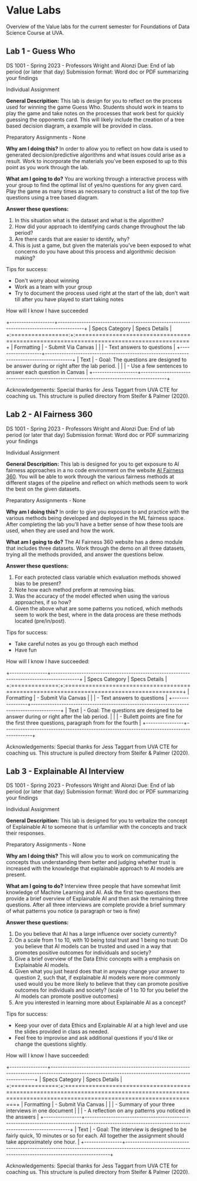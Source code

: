 # Value Labs

Overview of the Value labs for the current semester for Foundations of Data Science Course
at UVA.

## Lab 1 - Guess Who

DS 1001 - Spring 2023 - Professors Wright and Alonzi Due: End of lab period (or later that day) Submission format: Word doc or PDF summarizing your findings

Individual Assignment

**General Descripition:** This lab is design for you to reflect on the process used for winning the game Guess Who. Students should work in teams to play the game and take notes on the processes that work best for quickly guessing the opponents card. This will likely include the creation of a tree based decision diagram, a example will be provided in class.

Preparatory Assignments - None

**Why am I doing this?** In order to allow you to reflect on how data is used to generated decision/predictive algorithms and what issues could arise as a result. Work to incorporate the materials you've been exposed to up to this point as you work through the lab.

**What am I going to do?** You are working through a interactive process with your group to find the optimal list of yes/no questions for any given card. Play the game as many times as necessary to construct a list of the top five questions using a tree based diagram.

**Answer these questions:**

1.  In this situation what is the dataset and what is the algorithm?
2.  How did your approach to identifying cards change throughout the lab period?
3.  Are there cards that are easier to identify, why?
4.  This is just a game, but given the materials you've been exposed to what concerns do you have about this process and algorithmic decision making?

Tips for success:

-   Don't worry about winning
-   Work as a team with your group
-   Try to document the process used right at the start of the lab, don't wait till after you have played to start taking notes

How will I know I have succeeded

+-------------------+-----------------------------------------------------------------------------------------+
| Specs Category    | Specs Details                                                                           |
+:=================:+:========================================================================================+
| Formatting        | -   Submit Via Canvas                                                                   |
|                   | -   Text answers to questions                                                           |
+-------------------+-----------------------------------------------------------------------------------------+
| Text              | -   Goal: The questions are designed to be answer during or right after the lab period. |
|                   | -   Use a few sentences to answer each question in Canvas                               |
+-------------------+-----------------------------------------------------------------------------------------+

Acknowledgements: Special thanks for Jess Taggart from UVA CTE for coaching us. This structure is pulled directory from Steifer & Palmer (2020).

## Lab 2 - AI Fairness 360

DS 1001 - Spring 2023 - Professors Wright and Alonzi Due: End of lab period (or later that day) Submission format: Word doc or PDF summarizing your findings

Individual Assignment

**General Descripition:** This lab is designed for you to get exposure to AI fairness approaches in a no code environment on the website [AI Fairness 360](https://aif360.mybluemix.net/). You will be able to work through the various fairness methods at different stages of the pipeline and reflect on which methods seem to work the best on the given datasets.

Preparatory Assignments - None

**Why am I doing this?** In order to give you exposure to and practice with the various methods being developed and deployed in the ML fairness space. After completing the lab you'll have a better sense of how these tools are used, when they are used and how the work.

**What am I going to do?** The AI Fairness 360 website has a demo module that includes three datasets. Work through the demo on all three datasets, trying all the methods provided, and answer the questions below.

**Answer these questions:**

1.  For each protected class variable which evaluation methods showed bias to be present?
2.  Note how each method preform at removing bias.
3.  Was the accuracy of the model effected when using the various approaches, if so how?
4.  Given the above what are some patterns you noticed, which methods seem to work the best, where in the data process are these methods located (pre/in/post).

Tips for success:

-   Take careful notes as you go through each method
-   Have fun

How will I know I have succeeded:

+----------------+------------------------------------------------------------------------------------------+
| Specs Category | Specs Details                                                                            |
+:==============:+:=========================================================================================+
| Formatting     | -   Submit Via Canvas                                                                    |
|                | -   Text answers to questions                                                            |
+----------------+------------------------------------------------------------------------------------------+
| Text           | -   Goal: The questions are designed to be answer during or right after the lab period.  |
|                | -   Bullett points are fine for the first three questions, paragraph from for the fourth |
+----------------+------------------------------------------------------------------------------------------+

Acknowledgements: Special thanks for Jess Taggart from UVA CTE for coaching us. This structure is pulled directory from Steifer & Palmer (2020).

## Lab 3 - Explainable AI Interview

DS 1001 - Spring 2023 - Professors Wright and Alonzi Due: End of lab period (or later that day) Submission format: Word doc or PDF summarizing your findings

Individual Assignment

**General Descripition:** This lab is designed for you to verbalize the concept of Explainable AI to someone that is unfamiliar with the concepts and track their responses.

Preparatory Assignments - None

**Why am I doing this?** This will allow you to work on communicating the concepts thus understanding them better and judging whether trust is increased with the knowledge that explainable approach to AI models are present.

**What am I going to do?** Interview three people that have somewhat limit knowledge of Machine Learning and AI. Ask the first two questions then provide a brief overview of Explainable AI and then ask the remaining three questions. After all three interviews are complete provide a brief summary of what patterns you notice (a paragraph or two is fine)

**Answer these questions:**

1.  Do you believe that AI has a large influence over society currently?
2.  On a scale from 1 to 10, with 10 being total trust and 1 being no trust: Do you believe that AI models can be trusted and used in a way that promotes positive outcomes for individuals and society?
3.  Give a brief overview of the Data Ethic concepts with a emphasis on Explainable AI models.
4.  Given what you just heard does that in anyway change your answer to question 2, such that, if explainable AI models were more commonly used would you be more likely to believe that they can promote positive outcomes for individuals and society? (scale of 1 to 10 for you belief the AI models can promote positive outcomes)
5.  Are you interested in learning more about Explainable AI as a concept?

Tips for success:

-   Keep your over of data Ethics and Explainable AI at a high level and use the slides provided in class as needed.
-   Feel free to improvise and ask additional questions if you'd like or change the questions slightly.

How will I know I have succeeded:

+----------------+-----------------------------------------------------------------------------------------------------------------------------------------------------+
| Specs Category | Specs Details                                                                                                                                       |
+:==============:+:====================================================================================================================================================+
| Formatting     | -   Submit Via Canvas                                                                                                                               |
|                | -   Summary of your three interviews in one document                                                                                                |
|                | -   A reflection on any patterns you noticed in the answers                                                                                         |
+----------------+-----------------------------------------------------------------------------------------------------------------------------------------------------+
| Text           | -   Goal: The interview is designed to be fairly quick, 10 minutes or so for each. All together the assignment should take approximately one hour.  |
+----------------+-----------------------------------------------------------------------------------------------------------------------------------------------------+

Acknowledgements: Special thanks for Jess Taggart from UVA CTE for coaching us. This structure is pulled directory from Steifer & Palmer (2020).
